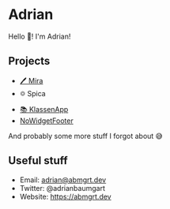 # Adrian

Hello 👋! I'm Adrian!

## Projects

- [🖊 Mira](https://mira.fliney.eu)
- <span style="font-size:larger;">𑗏</span> Spica
- [📚 KlassenApp](https://klassenappd.de)
- [NoWidgetFooter](https://github.com/adrianbaumgart/NoWidgetFooter)

And probably some more stuff I forgot about 😅

## Useful stuff

- Email: adrian@abmgrt.dev
- Twitter: @adrianbaumgart
- Website: https://abmgrt.dev
